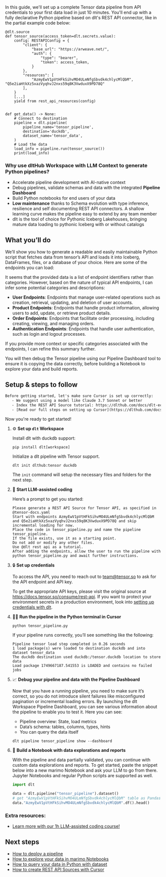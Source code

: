 In this guide, we'll set up a complete Tensor data pipeline from API credentials to your first data load in just 10 minutes. You'll end up with a fully declarative Python pipeline based on dlt's REST API connector, like in the partial example code below:

```python-outcome
@dlt.source
def tensor_source(access_token=dlt.secrets.value):
    config: RESTAPIConfig = {
        "client": {
            "base_url": "https://arweave.net/",
            "auth": {
                "type": "bearer",
                "token": access_token,
            }
        },
        "resources": [
            "AzmyEwV1pVtHFkSihvMO4ULmNfgSbvdk4chlycMlQbM", "Q5e2iaHtkXz5xazVyqhvJ2nxs59q8K3VwduxX9PD78Q"
        ],
    }
    [...]
    yield from rest_api_resources(config)


def get_data() -> None:
    # Connect to destination
    pipeline = dlt.pipeline(
        pipeline_name='tensor_pipeline',
        destination='duckdb',
        dataset_name='tensor_data', 
    )
    # Load the data
    load_info = pipeline.run(tensor_source())
    print(load_info) 
```

### Why use dltHub Workspace with LLM Context to generate Python pipelines?

- Accelerate pipeline development with AI-native context
- Debug pipelines, validate schemas and data with the integrated **Pipeline Dashboard**
- Build Python notebooks for end users of your data
- **Low maintenance** thanks to Schema evolution with type inference, resilience and self documenting REST API connectors. A shallow learning curve makes the pipeline easy to extend by any team member
- dlt is the tool of choice for Pythonic Iceberg Lakehouses, bringing mature data loading to pythonic Iceberg with or without catalogs

## What you’ll do

We’ll show you how to generate a readable and easily maintainable Python script that fetches data from tensor’s API and loads it into Iceberg, DataFrames, files, or a database of your choice. Here are some of the endpoints you can load:

It seems that the provided data is a list of endpoint identifiers rather than categories. However, based on the nature of typical API endpoints, I can infer some potential categories and descriptions:

- **User Endpoints**: Endpoints that manage user-related operations such as creation, retrieval, updating, and deletion of user accounts.
- **Product Endpoints**: Endpoints that handle product information, allowing users to add, update, or retrieve product details.
- **Order Endpoints**: Endpoints that facilitate order processing, including creating, viewing, and managing orders.
- **Authentication Endpoints**: Endpoints that handle user authentication, such as login and logout processes.

If you provide more context or specific categories associated with the endpoints, I can refine this summary further.

You will then debug the Tensor pipeline using our Pipeline Dashboard tool to ensure it is copying the data correctly, before building a Notebook to explore your data and build reports.

## Setup & steps to follow

```default
Before getting started, let's make sure Cursor is set up correctly:
   - We suggest using a model like Claude 3.7 Sonnet or better
   - Index the REST API Source tutorial: https://dlthub.com/docs/dlt-ecosystem/verified-sources/rest_api/ and add it to context as **@dlt rest api**
   - [Read our full steps on setting up Cursor](https://dlthub.com/docs/dlt-ecosystem/llm-tooling/cursor-restapi#23-configuring-cursor-with-documentation)
```

Now you're ready to get started!

1. ⚙️ **Set up `dlt` Workspace**
    
    Install dlt with duckdb support:
    ```shell
    pip install dlt[workspace]
    ```

    Initialize a dlt pipeline with Tensor support.
    ```shell
    dlt init dlthub:tensor duckdb
    ```

    The `init` command will setup the necessary files and folders for the next step.
    
2. 🤠 **Start LLM-assisted coding**
    
    Here’s a prompt to get you started:
    
    ```prompt
    Please generate a REST API Source for Tensor API, as specified in @tensor-docs.yaml 
    Start with endpoints AzmyEwV1pVtHFkSihvMO4ULmNfgSbvdk4chlycMlQbM and Q5e2iaHtkXz5xazVyqhvJ2nxs59q8K3VwduxX9PD78Q and skip incremental loading for now. 
    Place the code in tensor_pipeline.py and name the pipeline tensor_pipeline. 
    If the file exists, use it as a starting point. 
    Do not add or modify any other files. 
    Use @dlt rest api as a tutorial. 
    After adding the endpoints, allow the user to run the pipeline with python tensor_pipeline.py and await further instructions.
    ```

    
3. 🔒 **Set up credentials** 
    
    To access the API, you need to reach out to team@tensor.so to ask for the API endpoint and API key.
    
    To get the appropriate API keys, please visit the original source at https://docs.tensor.so/consume/rest-api.
    If you want to protect your environment secrets in a production environment, look into [setting up credentials with dlt](https://dlthub.com/docs/walkthroughs/add_credentials).
    
4. 🏃‍♀️ **Run the pipeline in the Python terminal in Cursor**
    
    ```shell
    python tensor_pipeline.py
    ```
    
    If your pipeline runs correctly, you’ll see something like the following:
    
    ```shell
    Pipeline tensor load step completed in 0.26 seconds
    1 load package(s) were loaded to destination duckdb and into dataset tensor_data
    The duckdb destination used duckdb:/tensor.duckdb location to store data
    Load package 1749667187.541553 is LOADED and contains no failed jobs
    ```
    
5. 📈 **Debug your pipeline and data with the Pipeline Dashboard**

    Now that you have a running pipeline, you need to make sure it’s correct, so you do not introduce silent failures like misconfigured pagination or incremental loading errors. By launching the dlt Workspace Pipeline Dashboard, you can see various information about the pipeline to enable you to test it. Here you can see:
    - Pipeline overview: State, load metrics
    - Data’s schema: tables, columns, types, hints
    - You can query the data itself
    
    ```shell
    dlt pipeline tensor_pipeline show --dashboard
    ```
    
6. 🐍 **Build a Notebook with data explorations and reports**

    With the pipeline and data partially validated, you can continue with custom data explorations and reports. To get started, paste the snippet below into a new marimo Notebook and ask your LLM to go from there. Jupyter Notebooks and regular Python scripts are supported as well.

    
    ```python
    import dlt

   data = dlt.pipeline("tensor_pipeline").dataset()
   # get "AzmyEwV1pVtHFkSihvMO4ULmNfgSbvdk4chlycMlQbM" table as Pandas frame
   data."AzmyEwV1pVtHFkSihvMO4ULmNfgSbvdk4chlycMlQbM".df().head()
    ```

### Extra resources:

- [Learn more with our 1h LLM-assisted coding course!](https://www.youtube.com/watch?v=GGid70rnJuM)

## Next steps

- [How to deploy a pipeline](https://dlthub.com/docs/walkthroughs/deploy-a-pipeline)
- [How to explore your data in marimo Notebooks](https://dlthub.com/docs/general-usage/dataset-access/marimo)
- [How to query your data in Python with dataset](https://dlthub.com/docs/general-usage/dataset-access/dataset)
- [How to create REST API Sources with Cursor](https://dlthub.com/docs/dlt-ecosystem/llm-tooling/cursor-restapi)
